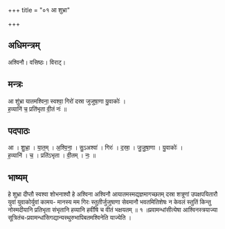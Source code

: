+++
title = "०१ आ शुभ्रा"

+++
## अधिमन्त्रम्
अश्विनौ। वसिष्ठः। विराट्।

## मन्त्रः
आ शु॑भ्रा यातमश्विना॒ स्वश्वा॒ गिरो॑ दस्रा जुजुषा॒णा यु॒वाकोः॑ ।  
ह॒व्यानि॑ च॒ प्रति॑भृता वी॒तं नः॑ ॥

## पदपाठः
आ । शु॒भ्रा॒ । या॒त॒म् । अ॒श्वि॒ना॒ । सु॒ऽअश्वा॑ । गिरः॑ । द॒स्रा॒ । जु॒जु॒षा॒णा । यु॒वाकोः॑ ।  
ह॒व्यानि॑ । च॒ । प्रति॑ऽभृता । वी॒तम् । नः॒ ॥

## भाष्यम्
हे शुभ्रा दीप्तौ स्वश्वा शोभनाश्वौ हे अश्विना अश्विनौ आयातमस्मद्यज्ञमागच्छतम् दस्रा शत्रूणां उपक्षपयितारौ युवां युवाकोर्युवां कामय- मानस्य मम गिरः स्तुतीर्जुजुषाणा सेवमानौ भवतमितिशेषः न केवलं स्तुतिं किन्तु नोस्मदीयानि प्रतिभृता संभृतानि हव्यानि हवींषि च वीतं भक्षयतम् ॥ १ ॥प्रवामन्धांसीत्येषा आश्विनस्त्रयाज्या सूत्रितंच-प्रवामन्धांसिगद्यान्यस्थुरुभापिबतमश्विनेति याज्येति ।